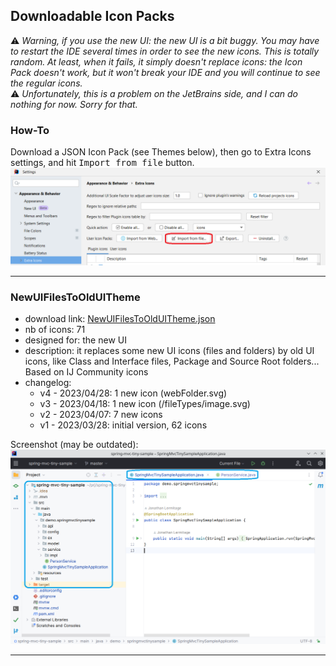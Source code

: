 ## Downloadable Icon Packs

:warning: *Warning, if you use the new UI: the new UI is a bit buggy. You may have to restart the IDE several times in order to see the new icons. This is totally random. At least, when it fails, it simply doesn't replace icons: the Icon Pack doesn't work, but it won't break your IDE and you will continue to see the regular icons.*  
:warning: *Unfortunately, this is a problem on the JetBrains side, and I can do nothing for now. Sorry for that.*

### How-To

Download a JSON Icon Pack (see Themes below), then go to Extra Icons settings, and hit <kbd>Import from file</kbd> button.  
![Import from file Screenshot](media/import-user-icon-pack.png)

---

### NewUIFilesToOldUITheme

- download link: [NewUIFilesToOldUITheme.json](https://raw.githubusercontent.com/jonathanlermitage/intellij-extra-icons-plugin/master/themes/NewUIFilesToOldUITheme.json)
- nb of icons: <!--NewUIFilesToOldUITheme_nbOfIcons_start-->71<!--NewUIFilesToOldUITheme_nbOfIcons_end-->
- designed for: the new UI
- description: it replaces some new UI icons (files and folders) by old UI icons, like Class and Interface files, Package and Source Root folders... Based on IJ Community icons
- changelog:
  - v4 - 2023/04/28: 1 new icon (webFolder.svg)
  - v3 - 2023/04/18: 1 new icon (/fileTypes/image.svg)
  - v2 - 2023/04/07: 7 new icons
  - v1 - 2023/03/28: initial version, 62 icons

Screenshot (may be outdated):  
![NewUIFilesToOldUITheme Screenshot](media/NewUIFilesToOldUITheme.png)

---
